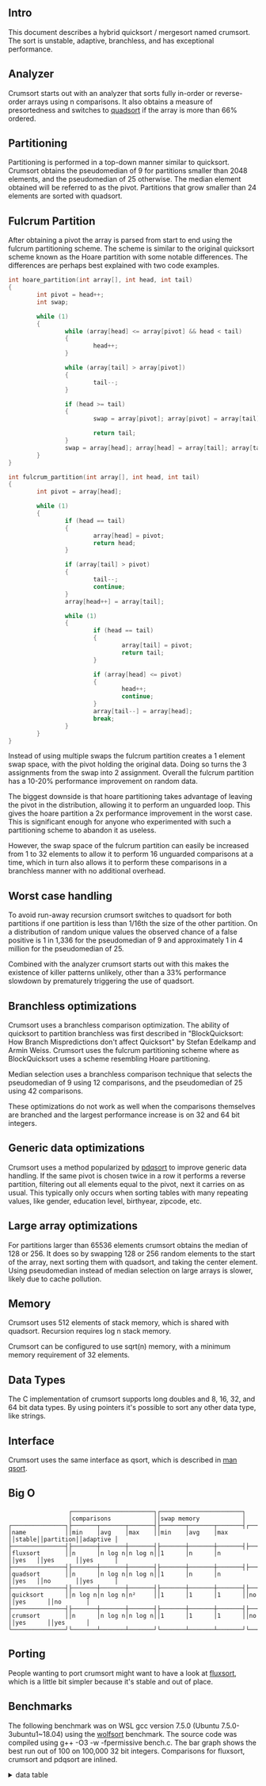 Intro
-----
This document describes a hybrid quicksort / mergesort named crumsort. The sort is unstable, adaptive, branchless, and has exceptional performance.

Analyzer
--------
Crumsort starts out with an analyzer that sorts fully in-order or reverse-order arrays using n comparisons. It also obtains a measure of presortedness and switches to [quadsort](https://github.com/scandum/quadsort) if the array is more than 66% ordered.

Partitioning
------------
Partitioning is performed in a top-down manner similar to quicksort. Crumsort obtains the pseudomedian of 9 for partitions smaller than 2048 elements, and the pseudomedian of 25 otherwise. The median element obtained will be referred to as the pivot. Partitions that grow smaller than 24 elements are sorted with quadsort.

Fulcrum Partition
-----------------
After obtaining a pivot the array is parsed from start to end using the fulcrum partitioning scheme. The scheme is similar to the original quicksort scheme known as the Hoare partition with some notable differences. The differences are perhaps best explained with two code examples.
```c
int hoare_partition(int array[], int head, int tail)
{
        int pivot = head++;
        int swap;

        while (1)
        {
                while (array[head] <= array[pivot] && head < tail)
                {
                        head++;
                }

                while (array[tail] > array[pivot])
                {
                        tail--;
                }

                if (head >= tail)
                {
                        swap = array[pivot]; array[pivot] = array[tail]; array[tail] = swap;

                        return tail;
                }
                swap = array[head]; array[head] = array[tail]; array[tail] = swap;
        }
}
```

```c
int fulcrum_partition(int array[], int head, int tail)
{
        int pivot = array[head];

        while (1)
        {
                if (head == tail)
                {
                        array[head] = pivot;
                        return head;
                }

                if (array[tail] > pivot)
                {
                        tail--;
                        continue;
                }
                array[head++] = array[tail];

                while (1)
                {
                        if (head == tail)
                        {
                                array[tail] = pivot;
                                return tail;
                        }

                        if (array[head] <= pivot)
                        {
                                head++;
                                continue;
                        }
                        array[tail--] = array[head];
                        break;
                }
        }
}
```
Instead of using multiple swaps the fulcrum partition creates a 1 element swap space, with the pivot holding the original data. Doing so turns the 3 assignments from the swap into 2 assignment. Overall the fulcrum partition has a 10-20% performance improvement on random data.

The biggest downside is that hoare partitioning takes advantage of leaving the pivot in the distribution, allowing it to perform an unguarded loop. This gives the hoare partition a 2x performance improvement in the worst case. This is significant enough for anyone who experimented with such a partitioning scheme to abandon it as useless.

However, the swap space of the fulcrum partition can easily be increased from 1 to 32 elements to allow it to perform 16 unguarded comparisons at a time, which in turn also allows it to perform these comparisons in a branchless manner with no additional overhead.

Worst case handling
-------------------
To avoid run-away recursion crumsort switches to quadsort for both partitions if one partition is less than 1/16th the size of the other partition. On a distribution of random unique values the observed chance of a false positive is 1 in 1,336 for the pseudomedian of 9 and approximately 1 in 4 million for the pseudomedian of 25.

Combined with the analyzer crumsort starts out with this makes the existence of killer patterns unlikely, other than a 33% performance slowdown by prematurely triggering the use of quadsort.

Branchless optimizations
------------------------
Crumsort uses a branchless comparison optimization. The ability of quicksort to partition branchless was first described in "BlockQuicksort: How Branch Mispredictions don't affect Quicksort" by Stefan Edelkamp and Armin Weiss. Crumsort uses the fulcrum partitioning scheme where as BlockQuicksort uses a scheme resembling Hoare partitioning.

Median selection uses a branchless comparison technique that selects the pseudomedian of 9 using 12 comparisons, and the pseudomedian of 25 using 42 comparisons.

These optimizations do not work as well when the comparisons themselves are branched and the largest performance increase is on 32 and 64 bit integers.

Generic data optimizations
--------------------------
Crumsort uses a method popularized by [pdqsort](https://github.com/orlp/pdqsort) to improve generic data handling. If the same pivot is chosen twice in a row it performs a reverse partition, filtering out all elements equal to the pivot, next it carries on as usual. This typically only occurs when sorting tables with many repeating values, like gender, education level, birthyear, zipcode, etc.

Large array optimizations
-------------------------
For partitions larger than 65536 elements crumsort obtains the median of 128 or 256. It does so by swapping 128 or 256 random elements to the start of the array, next sorting them with quadsort, and taking the center element. Using pseudomedian instead of median selection on large arrays is slower, likely due to cache pollution.

Memory
------
Crumsort uses 512 elements of stack memory, which is shared with quadsort. Recursion requires log n stack memory.

Crumsort can be configured to use sqrt(n) memory, with a minimum memory requirement of 32 elements.

Data Types
----------
The C implementation of crumsort supports long doubles and 8, 16, 32, and 64 bit data types. By using pointers it's possible to sort any other data type, like strings.

Interface
---------
Crumsort uses the same interface as qsort, which is described in [man qsort](https://man7.org/linux/man-pages/man3/qsort.3p.html).

Big O
-----
```cobol
                 ┌───────────────────────┐┌───────────────────────┐
                 │comparisons            ││swap memory            │
┌───────────────┐├───────┬───────┬───────┤├───────┬───────┬───────┤┌──────┐┌─────────┐┌─────────┐
│name           ││min    │avg    │max    ││min    │avg    │max    ││stable││partition││adaptive │
├───────────────┤├───────┼───────┼───────┤├───────┼───────┼───────┤├──────┤├─────────┤├─────────┤
│fluxsort       ││n      │n log n│n log n││1      │n      │n      ││yes   ││yes      ││yes      │
├───────────────┤├───────┼───────┼───────┤├───────┼───────┼───────┤├──────┤├─────────┤├─────────┤
│quadsort       ││n      │n log n│n log n││1      │n      │n      ││yes   ││no       ││yes      │
├───────────────┤├───────┼───────┼───────┤├───────┼───────┼───────┤├──────┤├─────────┤├─────────┤
│quicksort      ││n log n│n log n│n²     ││1      │1      │1      ││no    ││yes      ││no       │
├───────────────┤├───────┼───────┼───────┤├───────┼───────┼───────┤├──────┤├─────────┤├─────────┤
│crumsort       ││n      │n log n│n log n││1      │1      │1      ││no    ││yes      ││yes      │
└───────────────┘└───────┴───────┴───────┘└───────┴───────┴───────┘└──────┘└─────────┘└─────────┘
```

Porting
-------
People wanting to port crumsort might want to have a look at [fluxsort](https://github.com/scandum/fluxsort), which is a little bit simpler because it's stable and out of place.

Benchmarks
----------

The following benchmark was on WSL gcc version 7.5.0 (Ubuntu 7.5.0-3ubuntu1~18.04) using the [wolfsort](https://github.com/scandum/wolfsort) benchmark.
The source code was compiled using g++ -O3 -w -fpermissive bench.c. The bar graph shows the best run out of 100 on 100,000 32 bit integers. Comparisons for fluxsort, crumsort and pdqsort are inlined.

<details><summary>data table</summary>
|      Name |    Items | Type |     Best |  Average |  Compares | Samples |     Distribution |
| --------- | -------- | ---- | -------- | -------- | --------- | ------- | ---------------- |
|  fluxsort |   100000 |   64 | 0.001922 | 0.001952 |         1 |     100 |     random order |
|  crumsort |   100000 |   64 | 0.001873 | 0.001946 |         1 |     100 |     random order |
|   pdqsort |   100000 |   64 | 0.002653 | 0.002675 |         1 |     100 |     random order |

|      Name |    Items | Type |     Best |  Average |     Loops | Samples |     Distribution |
| --------- | -------- | ---- | -------- | -------- | --------- | ------- | ---------------- |
|  fluxsort |   100000 |   32 | 0.001836 | 0.001855 |         1 |     100 |     random order |
|  crumsort |   100000 |   32 | 0.001819 | 0.001870 |         1 |     100 |     random order |
|   pdqsort |   100000 |   32 | 0.002674 | 0.002699 |         1 |     100 |     random order |
|           |          |      |          |          |           |         |                  |
|  fluxsort |   100000 |   32 | 0.000675 | 0.000689 |         1 |     100 |     random % 100 |
|  crumsort |   100000 |   32 | 0.000624 | 0.000689 |         1 |     100 |     random % 100 |
|   pdqsort |   100000 |   32 | 0.000782 | 0.000788 |         1 |     100 |     random % 100 |
|           |          |      |          |          |           |         |                  |
|  fluxsort |   100000 |   32 | 0.000046 | 0.000047 |         1 |     100 |  ascending order |
|  crumsort |   100000 |   32 | 0.000046 | 0.000046 |         1 |     100 |  ascending order |
|   pdqsort |   100000 |   32 | 0.000091 | 0.000091 |         1 |     100 |  ascending order |
|           |          |      |          |          |           |         |                  |
|  fluxsort |   100000 |   32 | 0.000812 | 0.000820 |         1 |     100 |    ascending saw |
|  crumsort |   100000 |   32 | 0.000991 | 0.001000 |         1 |     100 |    ascending saw |
|   pdqsort |   100000 |   32 | 0.003391 | 0.003416 |         1 |     100 |    ascending saw |
|           |          |      |          |          |           |         |                  |
|  fluxsort |   100000 |   32 | 0.000370 | 0.000377 |         1 |     100 |       pipe organ |
|  crumsort |   100000 |   32 | 0.000481 | 0.000486 |         1 |     100 |       pipe organ |
|   pdqsort |   100000 |   32 | 0.002824 | 0.002849 |         1 |     100 |       pipe organ |
|           |          |      |          |          |           |         |                  |
|  fluxsort |   100000 |   32 | 0.000057 | 0.000057 |         1 |     100 | descending order |
|  crumsort |   100000 |   32 | 0.000057 | 0.000061 |         1 |     100 | descending order |
|   pdqsort |   100000 |   32 | 0.000194 | 0.000198 |         1 |     100 | descending order |
|           |          |      |          |          |           |         |                  |
|  fluxsort |   100000 |   32 | 0.000814 | 0.000830 |         1 |     100 |   descending saw |
|  crumsort |   100000 |   32 | 0.000993 | 0.000998 |         1 |     100 |   descending saw |
|   pdqsort |   100000 |   32 | 0.003367 | 0.003385 |         1 |     100 |   descending saw |
|           |          |      |          |          |           |         |                  |
|  fluxsort |   100000 |   32 | 0.000930 | 0.000940 |         1 |     100 |      random tail |
|  crumsort |   100000 |   32 | 0.001251 | 0.001258 |         1 |     100 |      random tail |
|   pdqsort |   100000 |   32 | 0.002545 | 0.002558 |         1 |     100 |      random tail |
|           |          |      |          |          |           |         |                  |
|  fluxsort |   100000 |   32 | 0.001627 | 0.001636 |         1 |     100 |      random half |
|  crumsort |   100000 |   32 | 0.001869 | 0.001975 |         1 |     100 |      random half |
|   pdqsort |   100000 |   32 | 0.002676 | 0.002720 |         1 |     100 |      random half |
|           |          |      |          |          |           |         |                  |
|  fluxsort |   100000 |   32 | 0.000334 | 0.000339 |         1 |     100 |  ascending tiles |
|  crumsort |   100000 |   32 | 0.001292 | 0.001388 |         1 |     100 |  ascending tiles |
|   pdqsort |   100000 |   32 | 0.002303 | 0.002344 |         1 |     100 |  ascending tiles |
|           |          |      |          |          |           |         |                  |
|  fluxsort |   100000 |   32 | 0.001664 | 0.001692 |         1 |     100 |     bit reversal |
|  crumsort |   100000 |   32 | 0.001793 | 0.001859 |         1 |     100 |     bit reversal |
|   pdqsort |   100000 |   32 | 0.002656 | 0.002683 |         1 |     100 |     bit reversal |
</details>

